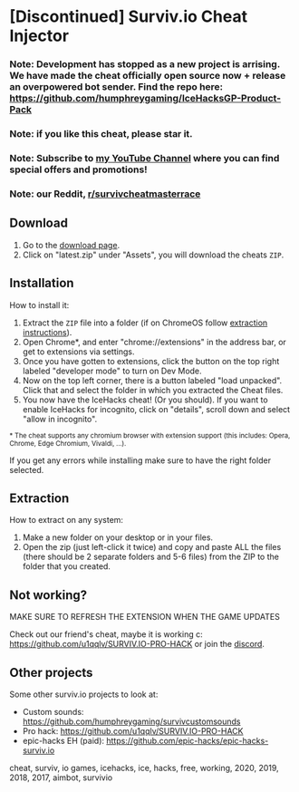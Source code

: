 # [Discontinued] Surviv.io Cheat Injector
### Note: Development has stopped as a new project is arrising. We have made the cheat officially open source now + release an overpowered bot sender. Find the repo here: https://github.com/humphreygaming/IceHacksGP-Product-Pack
### Note: if you like this cheat, please star it.
### Note: Subscribe to [my YouTube Channel](https://www.youtube.com/c/IceHacks) where you can find special offers and promotions!
### Note: our Reddit, [r/survivcheatmasterrace](https://www.reddit.com/r/survivcheatmasterrace/)

## Download
1. Go to the [download page](https://github.com/IceHacks/SurvivCheatInjector/releases/latest).
2. Click on "latest.zip" under "Assets", you will download the cheats `ZIP`.

## Installation
How to install it:

1. Extract the `ZIP` file into a folder (if on ChromeOS follow [extraction instructions](#extraction)).
2. Open Chrome*, and enter "chrome://extensions" in the address bar, or get to extensions via settings.
3. Once you have gotten to extensions, click the button on the top right labeled "developer mode" to turn on Dev Mode.
4. Now on the top left corner, there is a button labeled "load unpacked". Click that and select the folder in which you extracted the Cheat files.
5. You now have the IceHacks cheat! (Or you should). If you want to enable IceHacks for incognito, click on "details", scroll down and select "allow in incognito".

<sup>\* The cheat supports any chromium browser with extension support (this includes: Opera, Chrome, Edge Chromium, Vivaldi, ...).</sup>

If you get any errors while installing make sure to have the right folder selected.

## Extraction
How to extract on any system:

1. Make a new folder on your desktop or in your files.
2. Open the zip (just left-click it twice) and copy and paste ALL the files (there should be 2 separate folders and 5-6 files) from the ZIP to the folder that you created.

## Not working?

MAKE SURE TO REFRESH THE EXTENSION WHEN THE GAME UPDATES

Check out our friend's cheat, maybe it is working c: https://github.com/u1qqlv/SURVIV.IO-PRO-HACK or join the [discord](https://discord.gg/HkSfxGT).

## Other projects

Some other surviv.io projects to look at:
- Custom sounds: https://github.com/humphreygaming/survivcustomsounds
- Pro hack: https://github.com/u1qqlv/SURVIV.IO-PRO-HACK
- epic-hacks EH (paid): https://github.com/epic-hacks/epic-hacks-surviv.io

cheat, surviv, io games, icehacks, ice, hacks, free, working, 2020, 2019, 2018, 2017, aimbot, survivio
